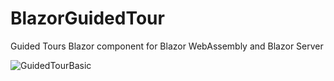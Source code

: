 # BlazorGuidedTour
Guided Tours Blazor component for Blazor WebAssembly and Blazor Server

![GuidedTourBasic](https://user-images.githubusercontent.com/9497415/173084399-67c077ec-89ec-44fc-ad51-170cf62a2cf5.gif)
